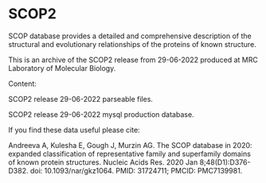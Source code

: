 # SCOP2

<p>SCOP database provides a detailed and comprehensive description of the structural and evolutionary relationships of the proteins of known structure.</p>
<p></p>
<p>This is an archive of the SCOP2 release from 29-06-2022 produced at MRC Laboratory of Molecular Biology.</p>
<p>Content:</p>
<p>SCOP2 release 29-06-2022 parseable files.</p> 
<p>SCOP2 release 29-06-2022 mysql production database.</p>
<p></p>

<p>If you find these data useful please cite:</p>
<p></p>
<p>Andreeva A, Kulesha E, Gough J, Murzin AG. The SCOP database in 2020: expanded classification of representative family and superfamily domains of known protein structures. Nucleic Acids Res. 2020 Jan 8;48(D1):D376-D382. doi: 10.1093/nar/gkz1064. PMID: 31724711; PMCID: PMC7139981.</p>
